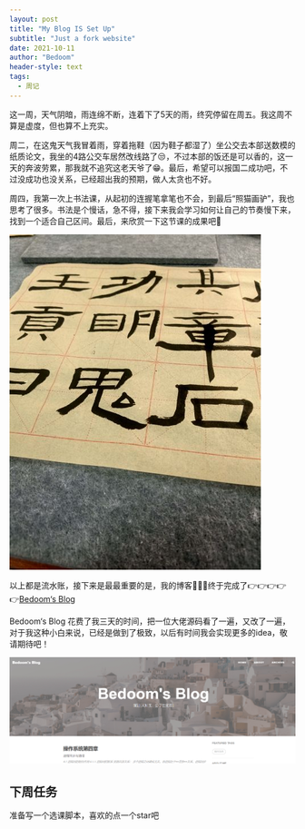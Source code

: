 ```yaml
---
layout: post
title: "My Blog IS Set Up"
subtitle: "Just a fork website"
date: 2021-10-11
author: "Bedoom"
header-style: text
tags: 
  - 周记
---
```


这一周，天气阴暗，雨连绵不断，连着下了5天的雨，终究停留在周五。我这周不算是虚度，但也算不上充实。

周二，在这鬼天气我冒着雨，穿着拖鞋（因为鞋子都湿了）坐公交去本部送数模的纸质论文，我坐的4路公交车居然改线路了😒，不过本部的饭还是可以香的，这一天的奔波劳累，那我就不追究这老天爷了😁。最后，希望可以报国二成功吧，不过没成功也没关系，已经超出我的预期，做人太贪也不好。

周四，我第一次上书法课，从起初的连握笔拿笔也不会，到最后“照猫画驴”，我也思考了很多。书法是个慢话，急不得，接下来我会学习如何让自己的节奏慢下来，找到一个适合自己区间。最后，来欣赏一下这节课的成果吧📄

<img src="https://github.com/bedoom/bedoom.github.io/blob/main/img/blog-img/1.jpg"/>


以上都是流水账，接下来是最最重要的是，我的博客🎉🎉🎉终于完成了👉👉👉👉👉[Bedoom‘s Blog](https://bedoom.github.io/)

Bedoom‘s Blog 花费了我三天的时间，把一位大佬源码看了一遍，又改了一遍，对于我这种小白来说，已经是做到了极致，以后有时间我会实现更多的idea，敬请期待吧！

<img src="https://github.com/bedoom/bedoom.github.io/blob/main/img/blog-img/image-20211011170954320.png"/>

## 下周任务

准备写一个选课脚本，喜欢的点一个star吧

